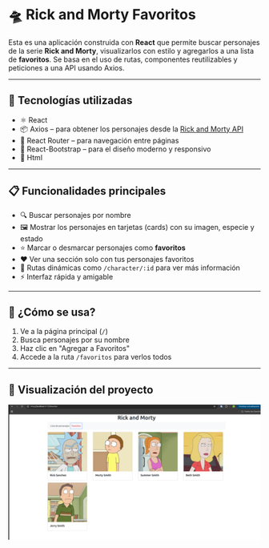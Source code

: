 # 🛸 Rick and Morty Favoritos

Esta es una aplicación construida con **React** que permite buscar personajes de la serie **Rick and Morty**, visualizarlos con estilo y agregarlos a una lista de **favoritos**. Se basa en el uso de rutas, componentes reutilizables y peticiones a una API usando Axios.

---

## 🚀 Tecnologías utilizadas

- ⚛️ React  
- 📦 Axios – para obtener los personajes desde la [Rick and Morty API](https://rickandmortyapi.com)  
- 🧭 React Router – para navegación entre páginas  
- 💅 React-Bootstrap – para el diseño moderno y responsivo  
- 📄  Html

---

## 📋 Funcionalidades principales

- 🔍 Buscar personajes por nombre
- 🖼️ Mostrar los personajes en tarjetas (cards) con su imagen, especie y estado
- ⭐ Marcar o desmarcar personajes como **favoritos**
- ❤️ Ver una sección solo con tus personajes favoritos
- 📁 Rutas dinámicas como `/character/:id` para ver más información
- ⚡ Interfaz rápida y amigable

---

## 🧪 ¿Cómo se usa?

1. Ve a la página principal (`/`)
2. Busca personajes por su nombre
3. Haz clic en "Agregar a Favoritos"
4. Accede a la ruta `/favoritos` para verlos todos

---

## 📸 Visualización del proyecto

![alt text](./public/image.png)
